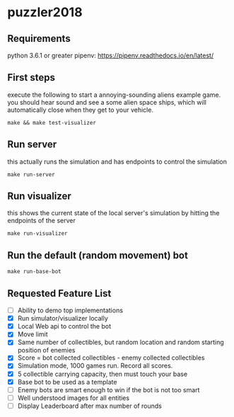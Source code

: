# puzzler2018

## Requirements
python 3.6.1 or greater
pipenv: https://pipenv.readthedocs.io/en/latest/

## First steps
execute the following to start a annoying-sounding aliens example game. you should hear sound and see a some alien space ships, which will automatically close when they get to your vehicle.
```
make && make test-visualizer
```

## Run server
this actually runs the simulation and has endpoints to control the simulation
```
make run-server
```

## Run visualizer
this shows the current state of the local server's simulation by hitting the endpoints of the server
```
make run-visualizer
```

## Run the default (random movement) bot
```
make run-base-bot
```

## Requested Feature List
- [ ] Ability to demo top implementations
- [X] Run simulator/visualizer locally
- [X] Local Web api to control the bot
- [X] Move limit
- [X] Same number of collectibles, but random location and random starting position of enemies
- [X] Score = bot collected collectibles - enemy collected collectibles
- [X] Simulation mode, 1000 games run. Record all scores. 
- [X] 5 collectible carrying capacity, then must touch your base
- [X] Base bot to be used as a template
- [ ] Enemy bots are smart enough to win if the bot is not too smart
- [ ] Well understood images for all entities
- [ ] Display Leaderboard after max number of rounds